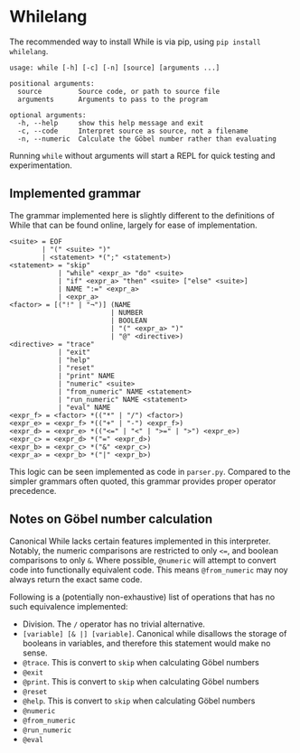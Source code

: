 # Whilelang

The recommended way to install While is via pip, using `pip install whilelang`.

```
usage: while [-h] [-c] [-n] [source] [arguments ...]

positional arguments:
  source         Source code, or path to source file
  arguments      Arguments to pass to the program

optional arguments:
  -h, --help     show this help message and exit
  -c, --code     Interpret source as source, not a filename
  -n, --numeric  Calculate the Göbel number rather than evaluating
```

Running `while` without arguments will start a REPL for quick testing and
experimentation.

## Implemented grammar

The grammar implemented here is slightly different to the definitions of While
that can be found online, largely for ease of implementation.

```
<suite> = EOF
        | "(" <suite> ")"
        | <statement> *(";" <statement>)
<statement> = "skip"
            | "while" <expr_a> "do" <suite>
            | "if" <expr_a> "then" <suite> ["else" <suite>]
            | NAME ":=" <expr_a>
            | <expr_a>
<factor> = [("!" | "¬")] (NAME
                         | NUMBER
                         | BOOLEAN
                         | "(" <expr_a> ")"
                         | "@" <directive>)
<directive> = "trace"
            | "exit"
            | "help"
            | "reset"
            | "print" NAME
            | "numeric" <suite>
            | "from_numeric" NAME <statement>
            | "run_numeric" NAME <statement>
            | "eval" NAME
<expr_f> = <factor> *(("*" | "/") <factor>)
<expr_e> = <expr_f> *(("+" | "-") <expr_f>)
<expr_d> = <expr_e> *(("<=" | "<" | ">=" | ">") <expr_e>)
<expr_c> = <expr_d> *("=" <expr_d>)
<expr_b> = <expr_c> *("&" <expr_c>)
<expr_a> = <expr_b> *("|" <expr_b>)
```

This logic can be seen implemented as code in `parser.py`. Compared to the
simpler grammars often quoted, this grammar provides proper operator
precedence.

## Notes on Göbel number calculation

Canonical While lacks certain features implemented in this interpreter.
Notably, the numeric comparisons are restricted to only `<=`, and boolean
comparisons to only `&`. Where possible, `@numeric` will attempt to convert
code into functionally equivalent code. This means `@from_numeric` may noy
always return the exact same code.

Following is a (potentially non-exhaustive) list of operations that has no such
equivalence implemented:

- Division. The `/` operator has no trivial alternative.
- `[variable] [& |] [variable]`. Canonical while disallows the storage of
    booleans in variables, and therefore this statement would make no sense.
- `@trace`. This is convert to `skip` when calculating Göbel numbers
- `@exit`
- `@print`. This is convert to `skip` when calculating Göbel numbers
- `@reset`
- `@help`. This is convert to `skip` when calculating Göbel numbers
- `@numeric`
- `@from_numeric`
- `@run_numeric`
- `@eval`
